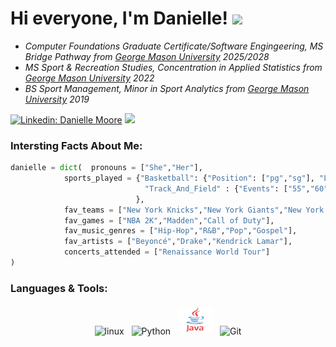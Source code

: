 # Hi everyone, I'm Danielle! <img src="https://raw.githubusercontent.com/MartinHeinz/MartinHeinz/master/wave.gif" width="30px"> 

- *Computer Foundations Graduate Certificate/Software Engingeering, MS Bridge Pathway from [George Mason University](https://www.gmu.edu/) 2025/2028*
- *MS Sport & Recreation Studies, Concentration in Applied Statistics from [George Mason University](https://www.gmu.edu/) 2022*
- *BS Sport Management, Minor in Sport Analytics from [George Mason University](https://www.gmu.edu/) 2019*

[![Linkedin: Danielle Moore](https://img.shields.io/badge/-Danielle-blue?style=for-the-badge&logo=Linkedin&logoColor=white&link=https://www.linkedin.com/in/dmoore007/)](https://www.linkedin.com/in/dmoore007/)
![](https://komarev.com/ghpvc/?username=extremed1&color=green&style=for-the-badge)

### Intersting Facts About Me:

```python
danielle = dict(  pronouns = ["She","Her"],
            sports_played = {"Basketball": {"Position": ["pg","sg"], "Level": ["High School","AAU"]},
                              "Track_And_Field" : {"Events": ["55","60","100","200","4x100","4x200"], "Level": "High School"}
                            },
            fav_teams = ["New York Knicks","New York Giants","New York Yankees"],
            fav_games = ["NBA 2K","Madden","Call of Duty"],
            fav_music_genres = ["Hip-Hop","R&B","Pop","Gospel"],
            fav_artists = ["Beyoncé","Drake","Kendrick Lamar"],
            concerts_attended = ["Renaissance World Tour"]
)
```

### Languages & Tools:
<p align="center">
	<img title="R" alt="linux" src="https://raw.githubusercontent.com/Thomas-George-T/Thomas-George-T/master/assets/r-lang.svg" width="55" style="vertical-align:down; margin:4px"/>
	<img title="Python" alt="Python" src="https://raw.githubusercontent.com/Thomas-George-T/Thomas-George-T/master/assets/python.svg" width="40" height="40" style="vertical-align:down; margin:4px"/>
	<img src="https://github.com/devicons/devicon/blob/master/icons/java/java-original-wordmark.svg" title="Java" alt="Java" width="55" height="40" style="vertical-align:down; margin:4px"/>
	<img title="Git" alt="Git" src="https://raw.githubusercontent.com/Thomas-George-T/Thomas-George-T/master/assets/git.svg" width="70" height="40" style="vertical-align:down; margin:4px"/>
</p>
